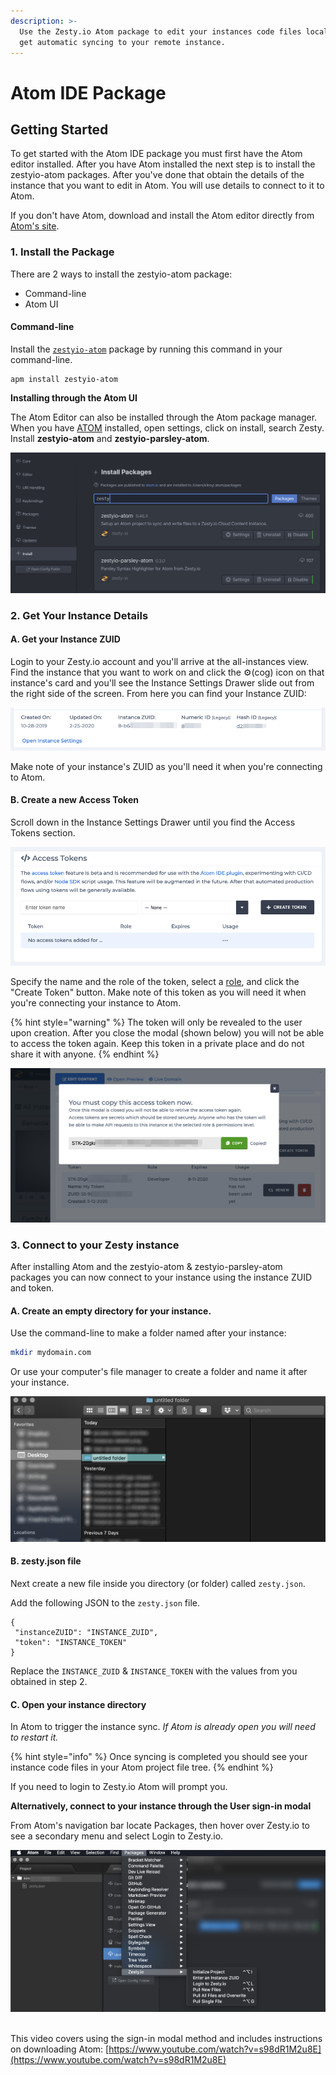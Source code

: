 ```yaml
---
description: >-
  Use the Zesty.io Atom package to edit your instances code files locally and
  get automatic syncing to your remote instance.
---
```


# Atom IDE Package

## Getting Started

To get started with the Atom IDE package you must first have the Atom editor installed. After you have Atom installed the next step is to install the zestyio-atom packages. After you've done that obtain the details of the instance that you want to edit in Atom. You will use details to connect to it to Atom.

If you don't have Atom, download and install the Atom editor directly from [Atom's site](https://atom.io/).

### 1. Install the Package

There are 2 ways to install the zestyio-atom package:&#x20;

* Command-line
* Atom UI

#### Command-line

Install the [`zestyio-atom`](https://atom.io/packages/zestyio-atom) package by running this command in your command-line.

```
apm install zestyio-atom
```

**Installing through the Atom UI**

The Atom Editor can also be installed through the Atom package manager. When you have [ATOM](https://atom.io) installed, open settings, click on install, search Zesty. Install **zestyio-atom** and **zestyio-parsley-atom**.

![Snap shot of searching for Zesty Plugin in the ATOM Editor](<../.gitbook/assets/image (20).png>)

### 2. Get Your Instance Details

#### A. Get your Instance ZUID

Login to your Zesty.io account and you'll arrive at the all-instances view. Find the instance that you want to work on and click the ⚙️(cog) icon on that instance's card and you'll see the Instance Settings Drawer slide out from the right side of the screen.  From here you can find your Instance ZUID:

![Instance details.](<../.gitbook/assets/instance-details (1).png>)

Make note of your instance's ZUID as you'll need it when you're connecting to Atom.

#### B. Create a new Access Token

Scroll down in the Instance Settings Drawer until you find the Access Tokens section.

![Instance Settings Drawer access tokens section.](../.gitbook/assets/access-tokens-ui.png)

Specify the name and the role of the token, select a [role](https://zesty.org/getting-started/roles-and-permissions),  and click the "Create Token" button. Make note of this token as you will need it when you're connecting your instance to Atom.&#x20;

{% hint style="warning" %}
The token will only be revealed to the user upon creation. After you close the modal (shown below) you will not be able to access the token again. Keep this token in a private place and do not share it with anyone.
{% endhint %}

![New access token modal.](<../.gitbook/assets/new-access-token (1).png>)

### 3. Connect to your Zesty instance

After installing Atom and the zestyio-atom & zestyio-parsley-atom packages you can now connect to your instance using the instance ZUID and token.

#### A. Create an empty directory for your instance.

Use the command-line to make a folder named after your instance:&#x20;

```bash
mkdir mydomain.com
```

Or use your computer's file manager to create a folder and name it after your instance.&#x20;

![Create a folder in your file manager.](../.gitbook/assets/atom-file-manager.png)

#### B. zesty.json file

Next create a new file inside you directory (or folder) called `zesty.json`.&#x20;

Add the following JSON to the `zesty.json` file.

```
{
 "instanceZUID": "INSTANCE_ZUID",
 "token": "INSTANCE_TOKEN"
}
```

Replace the `INSTANCE_ZUID` & `INSTANCE_TOKEN` with the values from you obtained in step 2.

#### C. Open your instance directory

In Atom to trigger the instance sync. _If Atom is already open you will need to restart it._&#x20;

{% hint style="info" %}
Once syncing is completed you should see your instance code files in your Atom project file tree.
{% endhint %}

If you need to login to Zesty.io Atom will prompt you.

**Alternatively, connect to your instance through the User sign-in modal**

From Atom's navigation bar locate Packages, then hover over Zesty.io to see a secondary menu and select Login to Zesty.io.&#x20;

![Login to Zesty.io via Atom.](../.gitbook/assets/atom-login-to-zesty.png)

&#x20;\
This video covers using the sign-in modal method and includes instructions on downloading Atom: [https://www.youtube.com/watch?v=s98dR1M2u8E](https://www.youtube.com/watch?v=s98dR1M2u8E)
